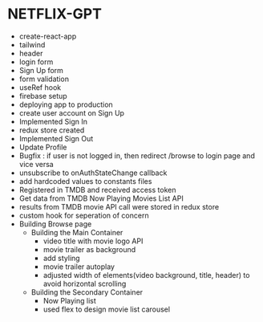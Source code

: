 # NETFLIX-GPT

- create-react-app
- tailwind
- header
- login form
- Sign Up form
- form validation
- useRef hook
- firebase setup
- deploying app to production
- create user account on Sign Up
- Implemented Sign In
- redux store created
- Implemented Sign Out
- Update Profile
- Bugfix : if user is not logged in, then redirect /browse to login page and vice versa
- unsubscribe to onAuthStateChange callback
- add hardcoded values to constants files
- Registered in TMDB and received access token
- Get data from TMDB Now Playing Movies List API
- results from TMDB movie API call were stored in redux store
- custom hook for seperation of concern
- Building Browse page
  - Building the Main Container
    - video title with movie logo API
    - movie trailer as background
    - add styling
    - movie trailer autoplay
    - adjusted width of elements(video background, title, header) to avoid horizontal scrolling
  - Building the Secondary Container
    - Now Playing list
    - used flex to design movie list carousel
